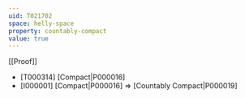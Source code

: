 ```yaml
---
uid: T021702
space: helly-space
property: countably-compact
value: true
---
```

[[Proof]]

* [T000314] [Compact|P000016]
* [I000001] [Compact|P000016] => [Countably Compact|P000019]

